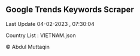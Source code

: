 

## Google Trends Keywords Scraper 
 
Last Update 04-02-2023 , 07:30:04

Country List :
VIETNAM.json



© Abdul Muttaqin 
